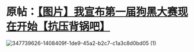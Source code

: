 # 原帖：[【图片】我宣布第一届狗黑大赛现在开始【抗压背锅吧】](https://tieba.baidu.com/p/8546173644?see_lz=1)
![347739626-1408409f-1de9-45a2-b2c7-c1a3c8d0bd05 (1)](https://github.com/user-attachments/assets/8ca7969b-9902-47b0-b079-0fea66c3dbba)
